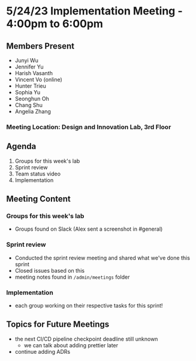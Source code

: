 #  5/24/23 Implementation Meeting - 4:00pm to 6:00pm

## Members Present
- Junyi Wu
- Jennifer Yu
- Harish Vasanth
- Vincent Vo (online)
- Hunter Trieu
- Sophia Yu
- Seonghun Oh
- Chang Shu
- Angelia Zhang

### Meeting Location: Design and Innovation Lab, 3rd Floor

## Agenda
1. Groups for this week's lab
2. Sprint review
3. Team status video
4. Implementation

## Meeting Content

### Groups for this week's lab
- Groups found on Slack (Alex sent a screenshot in #general)

### Sprint review
- Conducted the sprint review meeting and shared what we've done this sprint
- Closed issues based on this
- meeting notes found in `/admin/meetings` folder

### Implementation
- each group working on their respective tasks for this sprint!

## Topics for Future Meetings
- the next CI/CD pipeline checkpoint deadline still unknown
  - we can talk about adding prettier later
- continue adding ADRs
